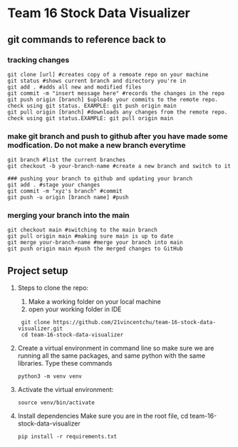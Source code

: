 # Team 16 Stock Data Visualizer

## git commands to reference back to
### tracking changes 
```
git clone [url] #creates copy of a remoate repo on your machine
git status #shows current branch and directory you're in
git add . #adds all new and modified files
git commit -m "insert message here" #records the changes in the repo
git push origin [branch] $uploads your commits to the remote repo. check using git status. EXAMPLE: git push origin main
git pull origin [branch] #downloads any changes from the remote repo. check using git status.EXAMPLE: git pull origin main

```

### make git branch and push to github after you have made some modfication. Do not make a new branch everytime
```
git branch #list the current branches
git checkout -b your-branch-name #create a new branch and switch to it

### pushing your branch to github and updating your branch
git add . #stage your changes
git commit -m "xyz's branch" #commit
git push -u origin [branch name] #push

```
### merging your branch into the main
```
git checkout main #switching to the main branch
git pull origin main #making sure main is up to date
git merge your-branch-name #merge your branch into main
git push origin main #push the merged changes to GitHub

```


## Project setup

1. Steps to clone the repo:
   
    1. Make a working folder on your local machine
    2. open your working folder in IDE
       
   ```
    git clone https://github.com/21vincentchu/team-16-stock-data-visualizer.git
    cd team-16-stock-data-visualizer
   ``` 

3. Create a virtual environment in command line so make sure we are running all the same packages, and same python with the same libraries. Type these commands
   ```
   python3 -m venv venv
   ```

6. Activate the virtual environment:
     ```
   source venv/bin/activate
     ```

8. Install dependencies
    Make sure you are in the root file, cd team-16-stock-data-visualizer 
    ```
   pip install -r requirements.txt
    ```
